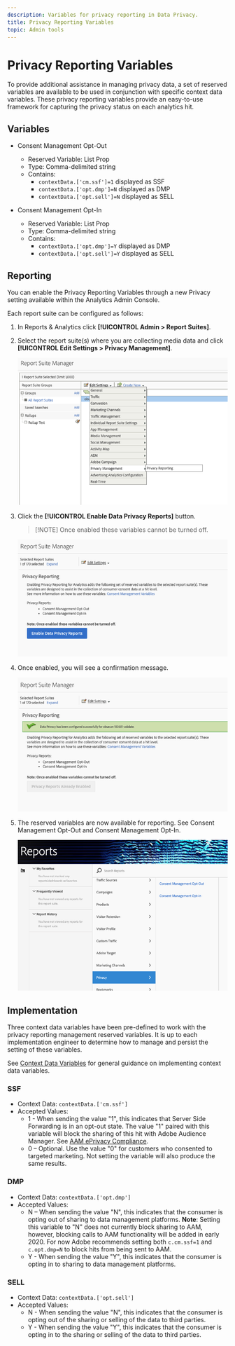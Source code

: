 ```yaml
---
description: Variables for privacy reporting in Data Privacy.
title: Privacy Reporting Variables
topic: Admin tools
---
```


# Privacy Reporting Variables

To provide additional assistance in managing privacy data, a set of reserved variables are available to be used in conjunction with specific context data variables.
These privacy reporting variables provide an easy-to-use framework for capturing the privacy status on each analytics hit.

## Variables

* Consent Management Opt-Out
   * Reserved Variable: List Prop
   * Type: Comma-delimited string
   * Contains:
      * `contextData.['cm.ssf']=1` displayed as SSF
      * `contextData.['opt.dmp']=N` displayed as DMP
      * `contextData.['opt.sell']=N` displayed as SELL

* Consent Management Opt-In
   * Reserved Variable: List Prop
   * Type: Comma-delimited string
   * Contains:
      * `contextData.['opt.dmp']=Y` displayed as DMP
      * `contextData.['opt.sell']=Y` displayed as SELL

## Reporting

You can enable the Privacy Reporting Variables through a new Privacy setting available within the Analytics Admin Console.

Each report suite can be configured as follows:
1. In Reports & Analytics click **[!UICONTROL Admin > Report Suites]**.
1. Select the report suite(s) where you are collecting media data and click **[!UICONTROL Edit Settings > Privacy Management]**.

    ![](assets/rsm-privacy-select.png)

1. Click the **[!UICONTROL Enable Data Privacy Reports]** button. 

    > [!NOTE] Once enabled these variables cannot be turned off.

    ![](assets/rsm-privacy-enable.png)

1. Once enabled, you will see a confirmation message.

    ![](assets/rsm-privacy-config.png)

1. The reserved variables are now available for reporting.  See Consent Management Opt-Out and Consent Management Opt-In.

    ![](assets/rsm-privacy-reports.png)

## Implementation

Three context data variables have been pre-defined to work with the privacy reporting management reserved variables.  It is up to each implementation engineer to determine how to manage and persist the setting of these variables.

See [Context Data Variables](https://docs.adobe.com/help/en/analytics/implementation/javascript-implementation/variables-analytics-reporting/context-data-variables.html) for general guidance on implementing context data variables.

### SSF

* Context Data: `contextData.['cm.ssf']`
* Accepted Values:  
   * 1 - When sending the value "1", this indicates that Server Side Forwarding is in an opt-out state. The value "1" paired with this variable will block the sharing of this hit with Adobe Audience Manager. See [AAM ePrivacy Compliance](https://docs.adobe.com/help/en/analytics/integration/audience-analytics/audience-analytics-workflow/ssf-gdpr.html).
   * 0 – Optional. Use the value "0" for customers who consented to targeted marketing. Not setting the variable will also produce the same results.

### DMP

* Context Data: `contextData.['opt.dmp']`
* Accepted Values:  
   * N – When sending the value "N", this indicates that the consumer is opting out of sharing to data management platforms. **Note**: Setting this variable to "N" does not currently block sharing to AAM, however, blocking calls to AAM functionality will be added in early 2020. For now Adobe recommends setting both `c.cm.ssf=1` and `c.opt.dmp=N` to block hits from being sent to AAM.
   * Y - When sending the value "Y", this indicates that the consumer is opting in to sharing to data management platforms.

### SELL

* Context Data: `contextData.['opt.sell']`
* Accepted Values:  
   * N - When sending the value "N", this indicates that the consumer is opting out of the sharing or selling of the data to third parties.
   * Y - When sending the value "Y", this indicates that the consumer is opting in to the sharing or selling of the data to third parties.
